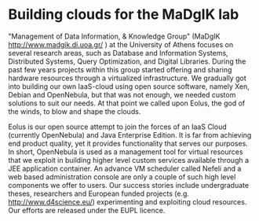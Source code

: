 # Building clouds for the MaDgIK lab #

"Management of Data Information, & Knowledge Group" (MaDgIK
http://www.madgik.di.uoa.gr/ ) at the University of Athens focuses on
several research areas, such as Database and Information Systems,
Distributed Systems, Query Optimization, and Digital Libraries. During
the past few years projects within this group started offering and
sharing hardware resources through a virtualized infrastructure. We
gradually got into building our own IaaS-cloud using open source
software, namely Xen, Debian and OpenNebula, but that was not enough,
we needed custom solutions to suit our needs. At that point we called
upon Eolus, the god of the winds, to blow and shape the clouds.

Eolus is our open source attempt to join the forces of an IaaS Cloud (currently OpenNebula) and
Java Enterprise Edition. It is far from achieving end product quality,
yet it provides functionality that serves our purposes. In short,
OpenNebula is used as a management tool for virtual resources that we
exploit in building higher level custom services available through a
JEE application container. An advance VM scheduler called Nefeli and a
web based administration console are only a couple of such high level
components we offer to users. Our success stories include
undergraduate theses, researchers and European funded projects (e.g.
http://www.d4science.eu/) experimenting and exploiting cloud
resources. Our efforts are released under the
EUPL licence.